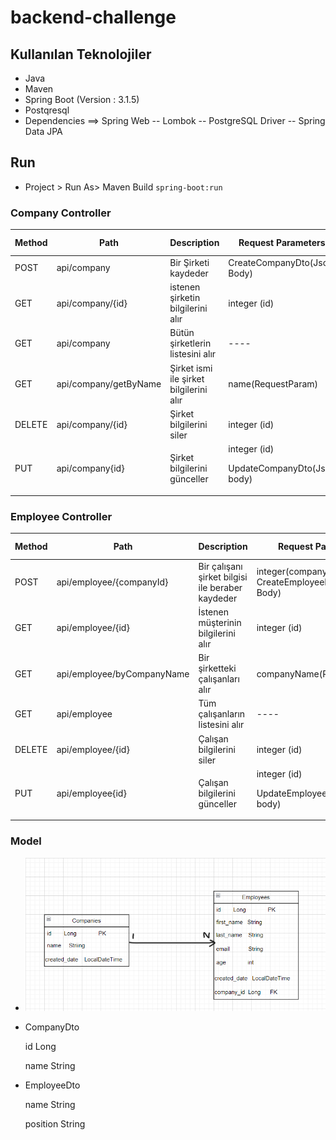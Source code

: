 # backend-challenge
## Kullanılan Teknolojiler
* Java
* Maven
* Spring Boot (Version : 3.1.5)
* Postqresql
* Dependencies
==> Spring Web
-- Lombok
-- PostgreSQL Driver
-- Spring Data JPA

## Run
- Project > Run As> Maven Build  ``spring-boot:run``
### Company Controller

Method   |   Path   |   Description|Request Parameters|Response Parameters
---------|----------|--------------|----------|----------------
POST     |api/company| Bir Şirketi kaydeder|CreateCompanyDto(Json Body)|CompanyDto(Json Body)
GET      |api/company/{id}|istenen şirketin bilgilerini alır|integer (id)|CompanyDto(Json Body)
GET      |api/company|Bütün şirketlerin listesini alır|----|CompanyDto(Json Body)
GET      |api/company/getByName|Şirket ismi ile şirket bilgilerini alır|name(RequestParam)|CompanyDto(Json Body)
DELETE   |api/company/{id}|Şirket bilgilerini siler|integer (id)| String
PUT      |api/company{id}| Şirket bilgilerini günceller|integer (id) <p/> UpdateCompanyDto(Json body)|CompanyDto(Json Body)

### Employee Controller

Method   |   Path   |   Description|Request Parameters|Response Parameters
---------|----------|--------------|----------|--------
POST     |api/employee/{companyId}| Bir çalışanı şirket bilgisi ile beraber kaydeder|integer(companyId) CreateEmployeeDto(Json Body)|EmployeeDto(Json Body)
GET      |api/employee/{id}|İstenen müşterinin bilgilerini alır|integer (id)|EmployeeDto(Json Body)
GET      |api/employee/byCompanyName|Bir şirketteki çalışanları alır|companyName(RequestParam)|EmployeeDto(Json Body)
GET      |api/employee|Tüm çalışanların listesini alır|----|EmployeeDto(Json Body)
DELETE   |api/employee/{id}|Çalışan bilgilerini siler|integer (id)|String
PUT      |api/employee{id}| Çalışan bilgilerini günceller|integer (id) <p/> UpdateEmployeeDto(Json body)|EmployeeDto(Json Body)

### Model
- ![imagee.png](imagee.png)

- CompanyDto <p/>
  id  Long  <p/>
  name String
  
- EmployeeDto <p/>
  name String <p/>
  position String
